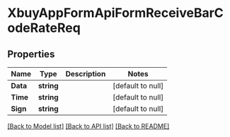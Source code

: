 # XbuyAppFormApiFormReceiveBarCodeRateReq

## Properties
Name | Type | Description | Notes
------------ | ------------- | ------------- | -------------
**Data** | **string** |  | [default to null]
**Time** | **string** |  | [default to null]
**Sign** | **string** |  | [default to null]

[[Back to Model list]](../README.md#documentation-for-models) [[Back to API list]](../README.md#documentation-for-api-endpoints) [[Back to README]](../README.md)

